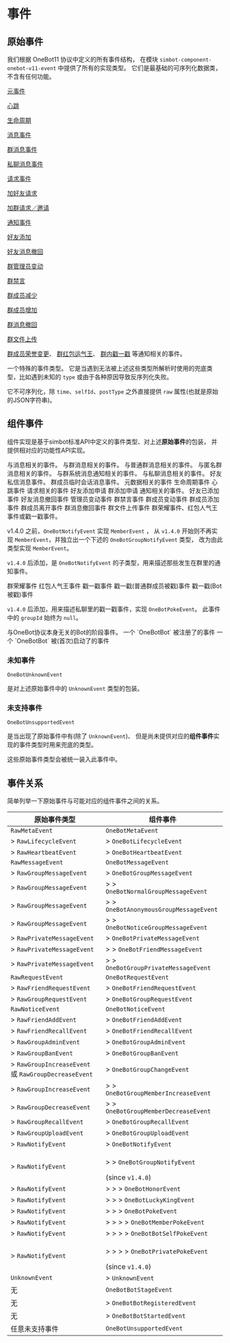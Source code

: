 # 事件

## 原始事件

我们根据 OneBot11 协议中定义的所有事件结构，
在模块 `simbot-component-onebot-v11-event` 中提供了所有的实现类型。
它们是最基础的可序列化数据类，不含有任何功能。

<deflist>
<def id="RawMetaEvent" title="元事件 RawMetaEvent">

[元事件](https://github.com/botuniverse/onebot-11/blob/master/event/meta.md)

<deflist>
<def id="RawHeartbeatEvent" title="RawHeartbeatEvent">

[心跳](https://github.com/botuniverse/onebot-11/blob/master/event/meta.md#心跳)

</def>
<def id="RawLifecycleEvent" title="RawLifecycleEvent">

[生命周期](https://github.com/botuniverse/onebot-11/blob/master/event/meta.md#生命周期)

</def>
</deflist>
</def>
<def id="RawMessageEvent" title="消息事件 RawMessageEvent">

[消息事件](https://github.com/botuniverse/onebot-11/blob/master/event/message.md#消息事件)

<deflist>
<def id="RawGroupMessageEvent" title="RawGroupMessageEvent">

[群消息事件](https://github.com/botuniverse/onebot-11/blob/master/event/message.md#群消息)

</def>
<def id="RawPrivateMessageEvent" title="RawPrivateMessageEvent">

[私聊消息事件](https://github.com/botuniverse/onebot-11/blob/master/event/message.md#私聊消息)

</def>
</deflist>
</def>
<def id="RawRequestEvent" title="请求事件 RawRequestEvent">

[请求事件](https://github.com/botuniverse/onebot-11/blob/master/event/request.md)

<deflist>
<def id="RawFriendRequestEvent" title="RawFriendRequestEvent">

[加好友请求](https://github.com/botuniverse/onebot-11/blob/master/event/request.md#加好友请求)

</def>
<def id="RawGroupRequestEvent" title="RawGroupRequestEvent">

[加群请求／邀请](https://github.com/botuniverse/onebot-11/blob/master/event/request.md#加群请求邀请)

</def>
</deflist>
</def>
<def id="RawNoticeEvent" title="通知事件 RawNoticeEvent">

[通知事件](https://github.com/botuniverse/onebot-11/blob/master/event/notice.md)

<deflist>
<def id="RawFriendAddEvent" title="RawFriendAddEvent">

[好友添加](https://github.com/botuniverse/onebot-11/blob/master/event/notice.md#好友添加)

</def>
<def id="RawFriendRecallEvent" title="RawFriendRecallEvent">

[好友消息撤回](https://github.com/botuniverse/onebot-11/blob/master/event/notice.md#好友消息撤回)

</def>
<def id="RawGroupAdminEvent" title="RawGroupAdminEvent">

[群管理员变动](https://github.com/botuniverse/onebot-11/blob/master/event/notice.md#群管理员变动)

</def>
<def id="RawGroupBanEvent" title="RawGroupBanEvent">

[群禁言](https://github.com/botuniverse/onebot-11/blob/master/event/notice.md#群禁言)

</def>
<def id="RawGroupDecreaseEvent" title="RawGroupDecreaseEvent">

[群成员减少](https://github.com/botuniverse/onebot-11/blob/master/event/notice.md#群成员减少)

</def>
<def id="RawGroupIncreaseEvent" title="RawGroupIncreaseEvent">

[群成员增加](https://github.com/botuniverse/onebot-11/blob/master/event/notice.md#群成员增加)

</def>
<def id="RawGroupRecallEvent" title="RawGroupRecallEvent">

[群消息撤回](https://github.com/botuniverse/onebot-11/blob/master/event/notice.md#群消息撤回)

</def>
<def id="RawGroupUploadEvent" title="RawGroupUploadEvent">

[群文件上传](https://github.com/botuniverse/onebot-11/blob/master/event/notice.md#群文件上传)

</def>
<def id="RawNotifyEvent" title="RawNotifyEvent">

[群成员荣誉变更](https://github.com/botuniverse/onebot-11/blob/master/event/notice.md#群成员荣誉变更)、
[群红包运气王](https://github.com/botuniverse/onebot-11/blob/master/event/notice.md#群红包运气王)、
[群内戳一戳](https://github.com/botuniverse/onebot-11/blob/master/event/notice.md#群内戳一戳)
等通知相关的事件。

</def>
</deflist>
</def>
<def id="UnknownEvent" title="未知事件 UnknownEvent">

一个特殊的事件类型。
它是当遇到无法被上述这些类型所解析时使用的兜底类型，比如遇到未知的
`type`
或由于各种原因导致反序列化失败。

它不可序列化，除 `time`、`selfId`、`postType`
之外直接提供 `raw` 属性(也就是原始的JSON字符串)。

</def>
</deflist>

## 组件事件

组件实现是基于simbot标准API中定义的事件类型、对上述**原始事件**的包装，
并提供相对应的功能性API实现。

<deflist>
<def id="OneBotMessageEvent" title="OneBotMessageEvent">
与消息相关的事件。

<deflist>
<def id="OneBotGroupMessageEvent" title="OneBotGroupMessageEvent">
与群消息相关的事件。

<deflist>
<def id="OneBotNormalGroupMessageEvent" title="OneBotNormalGroupMessageEvent">
与普通群消息相关的事件。
</def>
<def id="OneBotAnonymousGroupMessageEvent" title="OneBotAnonymousGroupMessageEvent">
与匿名群消息相关的事件。
</def>
<def id="OneBotNoticeGroupMessageEvent" title="OneBotNoticeGroupMessageEvent">
与群系统消息通知相关的事件。
</def>
</deflist>

</def>
<def id="OneBotPrivateMessageEvent" title="OneBotPrivateMessageEvent">
与私聊消息相关的事件。

<deflist>
<def id="OneBotFriendMessageEvent" title="OneBotFriendMessageEvent">
好友私信消息事件。
</def>
<def id="OneBotGroupPrivateMessageEvent" title="OneBotGroupPrivateMessageEvent">
群成员临时会话消息事件。
</def>
</deflist>

</def>
</deflist>

</def>
<def id="OneBotMetaEvent" title="OneBotMetaEvent">
元数据相关的事件
<deflist>
<def id="OneBotLifecycleEvent" title="OneBotLifecycleEvent">
生命周期事件
</def>
<def id="OneBotHeartbeatEvent" title="OneBotHeartbeatEvent">
心跳事件
</def>
</deflist>
</def>
<def id="OneBotRequestEvent" title="OneBotRequestEvent">
请求相关的事件
<deflist>
<def id="OneBotFriendRequestEvent" title="OneBotFriendRequestEvent">
好友添加申请
</def>
<def id="OneBotGroupRequestEvent" title="OneBotGroupRequestEvent">
群添加申请
</def>
</deflist>
</def>
<def id="OneBotNoticeEvent" title="OneBotNoticeEvent">
通知相关的事件。
<deflist>
<def id="OneBotFriendAddEvent" title="OneBotFriendAddEvent">好友已添加事件</def>
<def id="OneBotFriendRecallEvent" title="OneBotFriendRecallEvent">好友消息撤回事件</def>
<def id="OneBotGroupAdminEvent" title="OneBotGroupAdminEvent">管理员变动事件</def>
<def id="OneBotGroupBanEvent" title="OneBotGroupBanEvent">群禁言事件</def>
<def id="OneBotGroupChangeEvent" title="OneBotGroupChangeEvent">群成员变动事件</def>
<def id="OneBotGroupMemberIncreaseEvent" title="OneBotGroupMemberIncreaseEvent">群成员添加事件</def>
<def id="OneBotGroupMemberDecreaseEvent" title="OneBotGroupMemberDecreaseEvent">群成员离开事件</def>
<def id="OneBotGroupRecallEvent" title="OneBotGroupRecallEvent">群消息撤回事件</def>
<def id="OneBotGroupUploadEvent" title="OneBotGroupUploadEvent">群文件上传事件</def>
<def id="OneBotNotifyEvent" title="OneBotNotifyEvent">
群荣耀事件、红包人气王事件或戳一戳事件。

<warning title="实现接口的变更">

v1.4.0 之前，`OneBotNotifyEvent` 实现 `MemberEvent` ，
从 `v1.4.0` 开始则不再实现 `MemberEvent`，并独立出一个下述的 `OneBotGroupNotifyEvent` 类型，
改为由此类型实现 `MemberEvent`。

</warning>

<deflist>
<def title="OneBotGroupNotifyEvent" id="OneBotGroupNotifyEvent" collapsible="true">

`v1.4.0` 后添加，是 `OneBotNotifyEvent` 的子类型，用来描述那些发生在群里的通知事件。

<deflist>
<def id="OneBotHonorEvent" title="OneBotHonorEvent">群荣耀事件</def>
<def id="OneBotLuckyKingEvent" title="OneBotLuckyKingEvent">红包人气王事件</def>
<def id="OneBotPokeEvent" title="OneBotPokeEvent">戳一戳事件</def>
<def id="OneBotMemberPokeEvent" title="OneBotMemberPokeEvent">戳一戳(普通群成员被戳)事件</def>
<def id="OneBotBotSelfPokeEvent" title="OneBotBotSelfPokeEvent">戳一戳(Bot被戳)事件</def>
</deflist>

</def>
<def title="OneBotPrivatePokeEvent" id="OneBotPrivatePokeEvent">

`v1.4.0` 后添加，用来描述私聊里的戳一戳事件，实现 `OneBotPokeEvent`。
此事件中的 `groupId` 始终为 `null`。

</def>
</deflist>

</def>
</deflist>
</def>

<def id="OneBotBotStageEvent" title="OneBotBotStageEvent">
与OneBot协议本身无关的Bot的阶段事件。
<deflist>
<def id="OneBotBotRegisteredEvent" title="OneBotBotRegisteredEvent">
一个 `OneBotBot` 被注册了的事件
</def>
<def id="OneBotBotStartedEvent" title="OneBotBotStartedEvent">
一个 `OneBotBot` 被(首次)启动了的事件
</def>
</deflist>
</def>
</deflist>

### 未知事件

`OneBotUnknownEvent`

是对上述原始事件中的 `UnknownEvent` 类型的包装。

### 未支持事件

`OneBotUnsupportedEvent`

是当出现了原始事件中有(除了 `UnknownEvent`)、
但是尚未提供对应的**组件事件**实现的事件类型时用来兜底的类型。

这些原始事件类型会被统一装入此事件中。

## 事件关系

简单列举一下原始事件与可能对应的组件事件之间的关系。

| 原始事件类型                                              | 组件事件                                                       |
|-----------------------------------------------------|------------------------------------------------------------|
| `RawMetaEvent`                                      | `OneBotMetaEvent`                                          |
| > `RawLifecycleEvent`                               | > `OneBotLifecycleEvent`                                   |
| > `RawHeartbeatEvent`                               | > `OneBotHeartbeatEvent`                                   |
| `RawMessageEvent`                                   | `OneBotMessageEvent`                                       |
| > `RawGroupMessageEvent`                            | > `OneBotGroupMessageEvent`                                |
| > `RawGroupMessageEvent`                            | > > `OneBotNormalGroupMessageEvent`                        |
| > `RawGroupMessageEvent`                            | > > `OneBotAnonymousGroupMessageEvent`                     |
| > `RawGroupMessageEvent`                            | > > `OneBotNoticeGroupMessageEvent`                        |
| > `RawPrivateMessageEvent`                          | > `OneBotPrivateMessageEvent`                              |
| > `RawPrivateMessageEvent`                          | > > `OneBotFriendMessageEvent`                             |
| > `RawPrivateMessageEvent`                          | > > `OneBotGroupPrivateMessageEvent`                       |
| `RawRequestEvent`                                   | `OneBotRequestEvent`                                       |
| > `RawFriendRequestEvent`                           | > `OneBotFriendRequestEvent`                               |
| > `RawGroupRequestEvent`                            | > `OneBotGroupRequestEvent`                                |
| `RawNoticeEvent`                                    | `OneBotNoticeEvent`                                        |
| > `RawFriendAddEvent`                               | > `OneBotFriendAddEvent`                                   |
| > `RawFriendRecallEvent`                            | > `OneBotFriendRecallEvent`                                |
| > `RawGroupAdminEvent`                              | > `OneBotGroupAdminEvent`                                  |
| > `RawGroupBanEvent`                                | > `OneBotGroupBanEvent`                                    |
| > `RawGroupIncreaseEvent` 或 `RawGroupDecreaseEvent` | > `OneBotGroupChangeEvent`                                 |
| > `RawGroupIncreaseEvent`                           | > > `OneBotGroupMemberIncreaseEvent`                       |
| > `RawGroupDecreaseEvent`                           | > > `OneBotGroupMemberDecreaseEvent`                       |
| > `RawGroupRecallEvent`                             | > `OneBotGroupRecallEvent`                                 |
| > `RawGroupUploadEvent`                             | > `OneBotGroupUploadEvent`                                 |
| > `RawNotifyEvent`                                  | > `OneBotNotifyEvent`                                      |
| > `RawNotifyEvent`                                  | <p> > > `OneBotGroupNotifyEvent`</p> (since `v1.4.0`)      |
| > `RawNotifyEvent`                                  | > > > `OneBotHonorEvent`                                   |
| > `RawNotifyEvent`                                  | > > > `OneBotLuckyKingEvent`                               |
| > `RawNotifyEvent`                                  | > > > `OneBotPokeEvent`                                    |
| > `RawNotifyEvent`                                  | > > > > `OneBotMemberPokeEvent`                            |
| > `RawNotifyEvent`                                  | > > > > `OneBotBotSelfPokeEvent`                           |
| > `RawNotifyEvent`                                  | <p> > > > > `OneBotPrivatePokeEvent` </p> (since `v1.4.0`) |
| `UnknownEvent`                                      | > `UnknownEvent`                                           |
| 无                                                   | `OneBotBotStageEvent`                                      |
| 无                                                   | > `OneBotBotRegisteredEvent`                               |
| 无                                                   | > `OneBotBotStartedEvent`                                  |
| 任意未支持事件                                             | `OneBotUnsupportedEvent`                                   |
